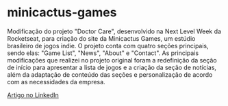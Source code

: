 # minicactus-games

Modificação do projeto "Doctor Care", desenvolvido na Next Level Week da Rocketseat, para criação do site da Minicactus Games, um estúdio brasileiro de jogos indie.
O projeto conta com quatro seções principais, sendo elas: "Game List", "News", "About" e "Contact". As principais modificações que realizei no projeto original foram a redefinição da seção de início para apresentar a lista de jogos e a criação da seção de notícias, além da adaptação de conteúdo das seções e personalização de acordo com as necessidades da empresa.

<a target="_blank" href="https://www.linkedin.com/pulse/adapta%25C3%25A7%25C3%25A3o-do-projeto-desenvolvido-na-nlw-da-para-site-machado-rocha/?trackingId=7J2SOoIfQFOO8ncz8H9LAA%3D%3D">Artigo no LinkedIn</a>
